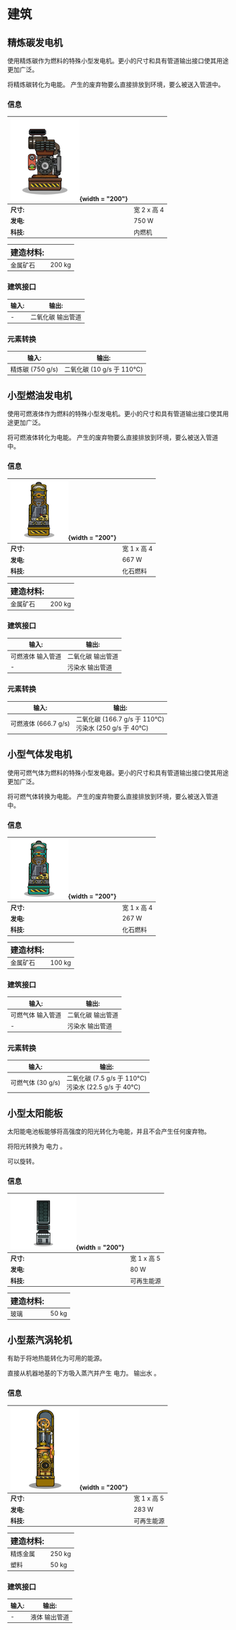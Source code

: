 # 建筑
## 精炼碳发电机
使用精炼碳作为燃料的特殊小型发电机。更小的尺寸和具有管道输出接口使其用途更加广泛。

将精炼碳转化为电能。
产生的废弃物要么直接排放到环境，要么被送入管道中。
### 信息
| ![CustomSolidGenerator](/assets/images/buildings/CustomSolidGenerator.png){width = "200"} | |
|-|-|
|**尺寸:** | 宽 2 x 高 4|
|**发电:**| 750 W|
|**科技:**| 内燃机|

|**<font size="+1">建造材料:</font>**| |
|-|-|
|金属矿石|200 kg|

### 建筑接口
|输入:|输出:|
|-|-|
|-|二氧化碳 输出管道|

### 元素转换
|输入:|输出:|
|-|-|
|精炼碳 (750 g/s)<br>| 二氧化碳 (10 g/s 于 110°C)<br>|



## 小型燃油发电机
使用可燃液体作为燃料的特殊小型发电机。更小的尺寸和具有管道输出接口使其用途更加广泛。

将可燃液体转化为电能。
产生的废弃物要么直接排放到环境，要么被送入管道中。
### 信息
| ![CustomPetroleumGenerator](/assets/images/buildings/CustomPetroleumGenerator.png){width = "200"} | |
|-|-|
|**尺寸:** | 宽 1 x 高 4|
|**发电:**| 667 W|
|**科技:**| 化石燃料|

|**<font size="+1">建造材料:</font>**| |
|-|-|
|金属矿石|200 kg|

### 建筑接口
|输入:|输出:|
|-|-|
|可燃液体 输入管道|二氧化碳 输出管道|
|-|污染水 输出管道|

### 元素转换
|输入:|输出:|
|-|-|
|可燃液体 (666.7 g/s)<br>| 二氧化碳 (166.7 g/s 于 110°C)<br>污染水 (250 g/s 于 40°C)<br>|



## 小型气体发电机
使用可燃气体为燃料的特殊小型发电器。更小的尺寸和具有管道输出接口使其用途更加广泛。

将可燃气体转换为电能。
产生的废弃物要么直接排放到环境，要么被送入管道中。
### 信息
| ![CustomMethaneGenerator](/assets/images/buildings/CustomMethaneGenerator.png){width = "200"} | |
|-|-|
|**尺寸:** | 宽 1 x 高 4|
|**发电:**| 267 W|
|**科技:**| 化石燃料|

|**<font size="+1">建造材料:</font>**| |
|-|-|
|金属矿石|100 kg|

### 建筑接口
|输入:|输出:|
|-|-|
|可燃气体 输入管道|二氧化碳 输出管道|
|-|污染水 输出管道|

### 元素转换
|输入:|输出:|
|-|-|
|可燃气体 (30 g/s)<br>| 二氧化碳 (7.5 g/s 于 110°C)<br>污染水 (22.5 g/s 于 40°C)<br>|



## 小型太阳能板
太阳能电池板能够将高强度的阳光转化为电能，并且不会产生任何废弃物。

将阳光转换为 电力 。

可以旋转。
### 信息
| ![CustomSolarPanel](/assets/images/buildings/CustomSolarPanel.png){width = "200"} | |
|-|-|
|**尺寸:** | 宽 1 x 高 5|
|**发电:**| 80 W|
|**科技:**| 可再生能源|

|**<font size="+1">建造材料:</font>**| |
|-|-|
|玻璃|50 kg|


## 小型蒸汽涡轮机
有助于将地热能转化为可用的能源。

直接从机器地基的下方吸入蒸汽并产生 电力。
输出水 。
### 信息
| ![CustomSteamGenerator](/assets/images/buildings/CustomSteamGenerator.png){width = "200"} | |
|-|-|
|**尺寸:** | 宽 1 x 高 5|
|**发电:**| 283 W|
|**科技:**| 可再生能源|

|**<font size="+1">建造材料:</font>**| |
|-|-|
|精炼金属|250 kg|
|塑料|50 kg|

### 建筑接口
|输入:|输出:|
|-|-|
|-|液体 输出管道|


